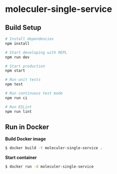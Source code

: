 # moleculer-single-service

## Build Setup

``` bash
# Install dependencies
npm install

# Start developing with REPL
npm run dev

# Start production
npm start

# Run unit tests
npm test

# Run continuous test mode
npm run ci

# Run ESLint
npm run lint
```

## Run in Docker

**Build Docker image**
```bash
$ docker build -t moleculer-single-service .
```

**Start container**
```bash
$ docker run -d moleculer-single-service
```
